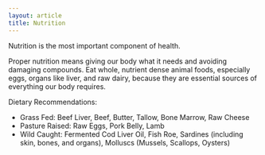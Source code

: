 ```yaml
---
layout: article
title: Nutrition
---
```


Nutrition is the most important component of health.

Proper nutrition means giving our body what it needs and avoiding damaging compounds. Eat whole, nutrient dense animal foods, especially eggs, organs like liver, and raw dairy, because they are essential sources of everything our body requires.

Dietary Recommendations:

* Grass Fed: Beef Liver, Beef, Butter, Tallow, Bone Marrow, Raw Cheese
* Pasture Raised: Raw Eggs, Pork Belly, Lamb
* Wild Caught: Fermented Cod Liver Oil, Fish Roe, Sardines (including skin, bones, and organs), Molluscs (Mussels, Scallops, Oysters)